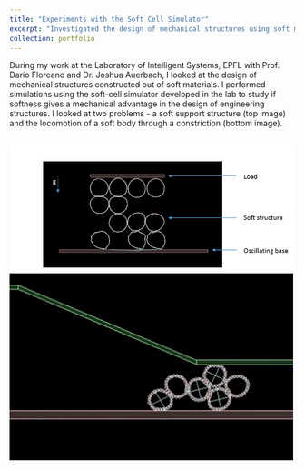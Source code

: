```yaml
---
title: "Experiments with the Soft Cell Simulator"
excerpt: "Investigated the design of mechanical structures using soft materials <br/><img src='/images/projectImages/SCS2.png'>"
collection: portfolio
---
```


During my work at the Laboratory of Intelligent Systems, EPFL with Prof. Dario Floreano and Dr. Joshua Auerbach, I looked at the design of mechanical structures constructed out of soft materials. I performed simulations using the soft-cell simulator developed in the lab to study if softness gives a mechanical advantage in the design of engineering structures. I looked at two problems - a soft support structure (top image) and the locomotion of a soft body through a constriction (bottom image).

<br/><img src='/images/projectImages/SCS1.png'>
<br/><img src='/images/projectImages/SCS2.png'>